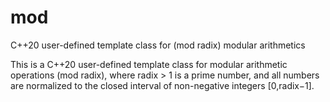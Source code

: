 # mod
C++20 user-defined template class for (mod radix) modular arithmetics

This is a C++20 user-defined template class for modular arithmetic operations (mod radix), where radix > 1 is a prime number, and all numbers are normalized to the closed interval of non-negative integers [0,radix−1]. 

